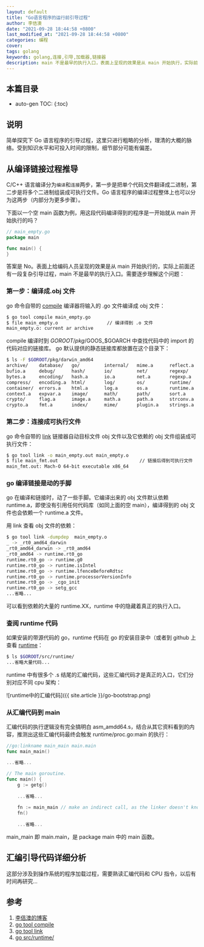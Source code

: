 ```yaml
---
layout: default
title: "Go语言程序的运行前引导过程"
author: 李佶澳
date: "2021-09-28 18:44:58 +0800"
last_modified_at: "2021-09-28 18:44:58 +0800"
categories: 编程
cover:
tags: golang
keywords: golang,连接,引导,加载器,链接器
description: main 不是最早的执行入口，表面上呈现的效果是从 main 开始执行，实际前面还有一段复杂引导过程
---
```


## 本篇目录

* auto-gen TOC:
{:toc}

## 说明

简单探究下 Go 语言程序的引导过程，这里只进行粗略的分析，理清的大概的脉络。受到知识水平和可投入时间的限制，细节部分可能有偏差。

## 从编译链接过程推导

C/C++ 语言编译分为`编译`和`连接`两步，第一步是把单个代码文件翻译成二进制，第二步是将多个二进制组装成可执行文件。Go 语言程序的编译过程整体上也可以分为这两步（内部分为更多步骤）。

下面以一个空 main 函数为例，用这段代码编译得到的程序是一开始就从 main 开始执行的吗？

```go
// main_empty.go
package main

func main() {
}

```

答案是 No。表面上给编码人员呈现的效果是从 main 开始执行的，实际上前面还有一段复杂引导过程，main 不是最早的执行入口。需要逐步理解这个问题：

### 第一步：编译成.obj 文件

go 命令自带的 [compile][2] 编译器将输入的 .go 文件编译成 obj 文件：

```sh
$ go tool compile main_empty.go
$ file main_empty.o                  // 编译得到 .o 文件
main_empty.o: current ar archive
```

compile 编译时到 $GOROOT/pkg/$GOOS_$GOARCH 中查找代码中的 import 的代码对应的链接库。 go 默认提供的静态链接库都放置在这个目录下：

```sh
$ ls -F $GOROOT/pkg/darwin_amd64
archive/    database/   go/         internal/   mime.a      reflect.a   sync/       unicode.a
bufio.a     debug/      hash/       io/         net/        regexp/     sync.a      vendor/
bytes.a     encoding/   hash.a      io.a        net.a       regexp.a    syscall.a
compress/   encoding.a  html/       log/        os/         runtime/    testing/
container/  errors.a    html.a      log.a       os.a        runtime.a   testing.a
context.a   expvar.a    image/      math/       path/       sort.a      text/
crypto/     flag.a      image.a     math.a      path.a      strconv.a   time.a
crypto.a    fmt.a       index/      mime/       plugin.a    strings.a   unicode/
```

### 第二步：连接成可执行文件

go 命令自带的 [link][3] 链接器自动目标文件 obj 文件以及它依赖的 obj 文件组装成可执行文件：

```sh
$ go tool link -o main_empty.out main_empty.o
$ file main_fmt.out                              // 链接后得到可执行文件
main_fmt.out: Mach-O 64-bit executable x86_64
```

### go 编译链接是动的手脚

go 在编译和链接时，动了一些手脚。它编译出来的 obj 文件默认依赖 runtime.a，即使没有引用任何代码库（如同上面的空 main），编译得到的 obj 文件也会依赖一个 runtime.a 文件。

用 link 查看 obj 文件的依赖：

```sh
$ go tool link -dumpdep  main_empty.o 
_ -> _rt0_amd64_darwin
_rt0_amd64_darwin -> _rt0_amd64
_rt0_amd64 -> runtime.rt0_go
runtime.rt0_go -> runtime.g0
runtime.rt0_go -> runtime.isIntel
runtime.rt0_go -> runtime.lfenceBeforeRdtsc
runtime.rt0_go -> runtime.processorVersionInfo
runtime.rt0_go -> _cgo_init
runtime.rt0_go -> setg_gcc
...省略...

```

可以看到依赖的大量的 runtime.XX，runtime 中的隐藏着真正的执行入口。

### 查阅 runtime 代码

如果安装的带源代码的 go，runtime 代码在 go 的安装目录中（或者到 github 上查看 [runtime][4]：

```sh
$ ls $GOROOT/src/runtime/     
...省略大量代码...
```

runtime 中有很多个 .s 结尾的汇编代码，这些汇编代码才是真正的入口，它们分别对应不同 cpu 架构：

![runtime中的汇编代码]({{ site.article }}/go-bootstrap.png)


### 从汇编代码到 main

汇编代码的执行逻辑没有完全搞明白 asm_amdd64.s，结合从其它资料看到的内容，推测出这些汇编代码最终会触发 runtime/proc.go:main 的执行：

```go
//go:linkname main_main main.main
func main_main()

...省略...

// The main goroutine.
func main() {
	g := getg()
	
	...省略...
	
	fn := main_main // make an indirect call, as the linker doesn't know the address of the main package when laying down the runtime
	fn()
	
	...省略...
```

main_main 即 main.main，是 package main 中的 main 函数。

## 汇编引导代码详细分析

这部分涉及到操作系统的程序加载过程，需要熟读汇编代码和 CPU 指令，以后有时间再研究...


## 参考

1. [李佶澳的博客][1]
2. [go tool compile][2]
3. [go tool link][3]
4. [go src/runtime/][4]

[1]: https://www.lijiaocn.com "李佶澳的博客"
[2]: https://pkg.go.dev/cmd/compile "go tool compile"
[3]: https://pkg.go.dev/cmd/link "go tool link"
[4]: https://github.com/golang/go/tree/master/src/runtime/ "src/runtime/"
